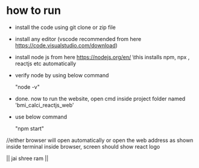 # how to run
- install the code using git clone or zip file

- install any editor (vscode recommended from here https://code.visualstudio.com/download) 

- install node js from here https://nodejs.org/en/ 
\\this installs npm, npx , reactjs etc automatically

- verify node by using below command 

  "node -v"

- done. now to run the website, open cmd inside project folder named 'bmi_calci_reactjs_web' 
- use below command 

  "npm start"
  
//either browser will open automatically or open the web address as shown inside terminal inside browser, screen should show react logo





|| jai shree ram ||
